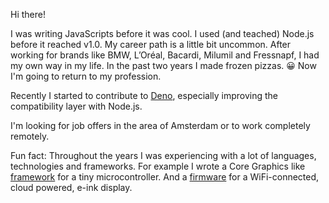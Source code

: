Hi there!

I was writing JavaScripts before it was cool. I used (and teached) Node.js before it reached v1.0.
My career path is a little bit uncommon. After working for brands like BMW, L’Oréal, Bacardi, Milumil and Fressnapf, I had my own way in my life. In the past two years I made frozen pizzas. 😀 Now I'm going to return to my profession.

Recently I started to contribute to [Deno](https://deno.land), especially improving the compatibility layer with Node.js.

I'm looking for job offers in the area of Amsterdam or to work completely remotely.

Fun fact: Throughout the years I was experiencing with a lot of languages, technologies and frameworks. For example I wrote a Core Graphics like [framework](/nannys) for a tiny microcontroller. And a [firmware](/wiframe) for a WiFi-connected, cloud powered, e-ink display.
